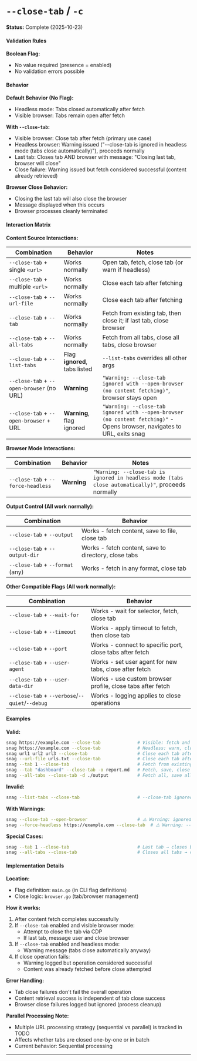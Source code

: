 # `--close-tab` / `-c`

**Status:** Complete (2025-10-23)

#### Validation Rules

**Boolean Flag:**
- No value required (presence = enabled)
- No validation errors possible

#### Behavior

**Default Behavior (No Flag):**
- Headless mode: Tabs closed automatically after fetch
- Visible browser: Tabs remain open after fetch

**With `--close-tab`:**
- Visible browser: Close tab after fetch (primary use case)
- Headless browser: Warning issued ("--close-tab is ignored in headless mode (tabs close automatically)"), proceeds normally
- Last tab: Closes tab AND browser with message: "Closing last tab, browser will close"
- Close failure: Warning issued but fetch considered successful (content already retrieved)

**Browser Close Behavior:**
- Closing the last tab will also close the browser
- Message displayed when this occurs
- Browser processes cleanly terminated

#### Interaction Matrix

**Content Source Interactions:**

| Combination | Behavior | Notes |
|-------------|----------|-------|
| `--close-tab` + single `<url>` | Works normally | Open tab, fetch, close tab (or warn if headless) |
| `--close-tab` + multiple `<url>` | Works normally | Close each tab after fetching |
| `--close-tab` + `--url-file` | Works normally | Close each tab after fetching |
| `--close-tab` + `--tab` | Works normally | Fetch from existing tab, then close it; if last tab, close browser |
| `--close-tab` + `--all-tabs` | Works normally | Fetch from all tabs, close all tabs, close browser |
| `--close-tab` + `--list-tabs` | Flag **ignored**, tabs listed | `--list-tabs` overrides all other args |
| `--close-tab` + `--open-browser` (no URL) | **Warning** | `"Warning: --close-tab ignored with --open-browser (no content fetching)"`, browser stays open |
| `--close-tab` + `--open-browser` + URL | **Warning**, flag ignored | `"Warning: --close-tab ignored with --open-browser (no content fetching)"` - Opens browser, navigates to URL, exits snag |

**Browser Mode Interactions:**

| Combination | Behavior | Notes |
|-------------|----------|-------|
| `--close-tab` + `--force-headless` | **Warning** | `"Warning: --close-tab is ignored in headless mode (tabs close automatically)"`, proceeds normally |

**Output Control (All work normally):**

| Combination | Behavior |
|-------------|----------|
| `--close-tab` + `--output` | Works - fetch content, save to file, close tab |
| `--close-tab` + `--output-dir` | Works - fetch content, save to directory, close tabs |
| `--close-tab` + `--format` (any) | Works - fetch in any format, close tab |

**Other Compatible Flags (All work normally):**

| Combination | Behavior |
|-------------|----------|
| `--close-tab` + `--wait-for` | Works - wait for selector, fetch, close tab |
| `--close-tab` + `--timeout` | Works - apply timeout to fetch, then close tab |
| `--close-tab` + `--port` | Works - connect to specific port, close tabs after fetch |
| `--close-tab` + `--user-agent` | Works - set user agent for new tabs, close after fetch |
| `--close-tab` + `--user-data-dir` | Works - use custom browser profile, close tabs after fetch |
| `--close-tab` + `--verbose`/`--quiet`/`--debug` | Works - logging applies to close operations |

#### Examples

**Valid:**
```bash
snag https://example.com --close-tab              # Visible: fetch and close tab
snag https://example.com --close-tab              # Headless: warn, close anyway
snag url1 url2 url3 --close-tab                   # Close each tab after fetch
snag --url-file urls.txt --close-tab              # Close each tab after fetch
snag --tab 1 --close-tab                          # Fetch from existing tab, close it
snag --tab "dashboard" --close-tab -o report.md   # Fetch, save, close tab
snag --all-tabs --close-tab -d ./output           # Fetch all, save all, close all, close browser
```

**Invalid:**
```bash
snag --list-tabs --close-tab                      # --close-tab ignored, lists tabs from existing browser
```

**With Warnings:**
```bash
snag --close-tab --open-browser                   # ⚠️ Warning: ignored (no content fetching)
snag --force-headless https://example.com --close-tab  # ⚠️ Warning: --close-tab is ignored in headless mode (tabs close automatically)
```

**Special Cases:**
```bash
snag --tab 1 --close-tab                          # Last tab → closes browser too
snag --all-tabs --close-tab                       # Closes all tabs → closes browser
```

#### Implementation Details

**Location:**
- Flag definition: `main.go` (in CLI flag definitions)
- Close logic: `browser.go` (tab/browser management)

**How it works:**
1. After content fetch completes successfully
2. If `--close-tab` enabled and visible browser mode:
   - Attempt to close the tab via CDP
   - If last tab, message user and close browser
3. If `--close-tab` enabled and headless mode:
   - Warning message (tabs close automatically anyway)
4. If close operation fails:
   - Warning logged but operation considered successful
   - Content was already fetched before close attempted

**Error Handling:**
- Tab close failures don't fail the overall operation
- Content retrieval success is independent of tab close success
- Browser close failures logged but ignored (process cleanup)

**Parallel Processing Note:**
- Multiple URL processing strategy (sequential vs parallel) is tracked in TODO
- Affects whether tabs are closed one-by-one or in batch
- Current behavior: Sequential processing

---

